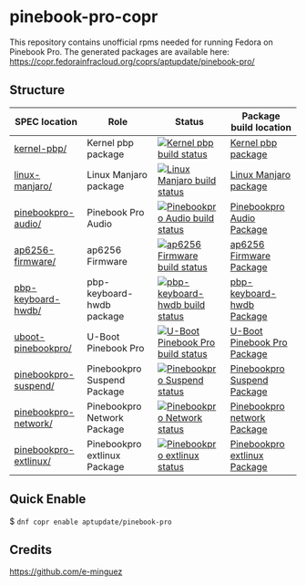 # pinebook-pro-copr
This repository contains unofficial rpms needed for running Fedora on Pinebook Pro. The generated packages are available here:
https://copr.fedorainfracloud.org/coprs/aptupdate/pinebook-pro/

## Structure

SPEC location | Role | Status | Package build location
------------ | ------------- | ------------ | ------------
[kernel-pbp/](kernel-pbp/) | Kernel pbp package | [![Kernel pbp build status](https://copr.fedorainfracloud.org/coprs/aptupdate/pinebook-pro/package/kernel-pbp/status_image/last_build.png)](https://copr.fedorainfracloud.org/coprs/aptupdate/pinebook-pro/package/kernel-pbp/) | [Kernel pbp package](https://copr.fedorainfracloud.org/coprs/aptupdate/pinebook-pro/package/kernel-pbp/)
[linux-manjaro/](linux-manjaro/) | Linux Manjaro package | [![Linux Manjaro build status](https://copr.fedorainfracloud.org/coprs/aptupdate/pinebook-pro/package/linux-manjaro/status_image/last_build.png)](https://copr.fedorainfracloud.org/coprs/aptupdate/pinebook-pro/package/linux-manjaro/) | [Linux Manjaro package](https://copr.fedorainfracloud.org/coprs/aptupdate/pinebook-pro/package/linux-manjaro)
[pinebookpro-audio/](pinebookpro-audio/) | Pinebook Pro Audio | [![Pinebookpro Audio build status](https://copr.fedorainfracloud.org/coprs/aptupdate/pinebook-pro/package/pinebookpro-audio/status_image/last_build.png)](https://copr.fedorainfracloud.org/coprs/aptupdate/pinebook-pro/package/pinebookpro-audio/) | [Pinebookpro Audio Package](https://copr.fedorainfracloud.org/coprs/aptupdate/pinebook-pro/package/pinebookpro-audio/)
[ap6256-firmware/](ap6256-firmware/) | ap6256 Firmware | [![ap6256 Firmware build status](https://copr.fedorainfracloud.org/coprs/aptupdate/pinebook-pro/package/ap6256-firmware/status_image/last_build.png)](https://copr.fedorainfracloud.org/coprs/aptupdate/pinebook-pro/package/ap6256-firmware/) | [ap6256 Firmware Package](https://copr.fedorainfracloud.org/coprs/aptupdate/pinebook-pro/package/ap6256-firmware/) 
[pbp-keyboard-hwdb/](pbp-keyboard-hwdb/) | pbp-keyboard-hwdb package | [![pbp-keyboard-hwdb build status](https://copr.fedorainfracloud.org/coprs/aptupdate/pinebook-pro/package/pbp-keyboard-hwdb/status_image/last_build.png)](https://copr.fedorainfracloud.org/coprs/aptupdate/pinebook-pro/package/pbp-keyboard-hwdb/) | [pbp-keyboard-hwdb Package](https://copr.fedorainfracloud.org/coprs/aptupdate/pinebook-pro/package/pbp-keyboard-hwdb/)
[uboot-pinebookpro/](uboot-pinebookpro/) | U-Boot Pinebook Pro | [![U-Boot Pinebook Pro build status](https://copr.fedorainfracloud.org/coprs/aptupdate/pinebook-pro/package/uboot-pinebookpro/status_image/last_build.png)](https://copr.fedorainfracloud.org/coprs/aptupdate/pinebook-pro/package/uboot-pinebookpro/) | [U-Boot Pinebook Pro Package](https://copr.fedorainfracloud.org/coprs/aptupdate/pinebook-pro/package/uboot-pinebookpro/)
[pinebookpro-suspend/](pinebookpro-suspend/) | Pinebookpro Suspend Package | [![Pinebookpro Suspend status](https://copr.fedorainfracloud.org/coprs/aptupdate/pinebook-pro/package/pinebookpro-suspend/status_image/last_build.png)](https://copr.fedorainfracloud.org/coprs/aptupdate/pinebook-pro/package/pinebookpro-suspend/) | [Pinebookpro Suspend Package](https://copr.fedorainfracloud.org/coprs/aptupdate/pinebook-pro/package/pinebookpro-suspend/)
[pinebookpro-network/](pinebookpro-network/) | Pinebookpro Network Package | [![Pinebookpro Network status](https://copr.fedorainfracloud.org/coprs/aptupdate/pinebook-pro/package/pinebookpro-network/status_image/last_build.png)](https://copr.fedorainfracloud.org/coprs/aptupdate/pinebook-pro/package/pinebookpro-network/) | [Pinebookpro network Package](https://copr.fedorainfracloud.org/coprs/aptupdate/pinebook-pro/package/pinebookpro-network/)
[pinebookpro-extlinux/](pinebookpro-extlinux/) | Pinebookpro extlinux Package | [![Pinebookpro extlinux status](https://copr.fedorainfracloud.org/coprs/aptupdate/pinebook-pro/package/pinebookpro-extlinux/status_image/last_build.png)](https://copr.fedorainfracloud.org/coprs/aptupdate/pinebook-pro/package/pinebookpro-extlinux/) | [Pinebookpro extlinux Package](https://copr.fedorainfracloud.org/coprs/aptupdate/pinebook-pro/package/pinebookpro-extlinux/)

## Quick Enable
$ `dnf copr enable aptupdate/pinebook-pro`

## Credits
https://github.com/e-minguez
